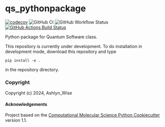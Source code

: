 qs_pythonpackage
==============================
[//]: # (Badges)
[![codecov](https://codecov.io/gh/ashlynwise/MonteCarlo/graph/badge.svg?token=eQuER8Oyqp)](https://codecov.io/gh/ashlynwise/MonteCarlo)
![GitHub CI](https://github.com/dwyl/auth_plug/actions/workflows/CI.yml/badge.svg)
![GitHub Workflow Status](https://img.shields.io/github/workflow/status/dwyl/auth_plug/Elixir%20CI?label=build&style=flat-square)
[![GitHub Actions Build Status](https://github.com/ashlynwise/MonteCarlo/workflows/CI/badge.svg)](https://github.com/ashlynwise/MonteCarlo/actions?query=workflow%3ACI)



Python package for Quantum Software class.

This repository is currently under development. To do installation in development mode, download this repository and type

`pip install -e .`

in the repository directory.

### Copyright

Copyright (c) 2024, Ashlyn_Wise


#### Acknowledgements
 
Project based on the 
[Computational Molecular Science Python Cookiecutter](https://github.com/molssi/cookiecutter-cms) version 1.1.
